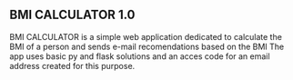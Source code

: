## BMI CALCULATOR 1.0

BMI CALCULATOR is a simple web application dedicated to calculate the BMI of a person and
sends e-mail recomendations based on the BMI
The app uses basic py and flask solutions and an acces code for an email address created  for this purpose.


